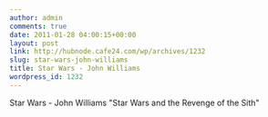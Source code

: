 ```yaml
---
author: admin
comments: true
date: 2011-01-28 04:00:15+00:00
layout: post
link: http://hubnode.cafe24.com/wp/archives/1232
slug: star-wars-john-williams
title: Star Wars - John Williams
wordpress_id: 1232
---
```


Star Wars - John Williams
"Star Wars and the Revenge of the Sith"





